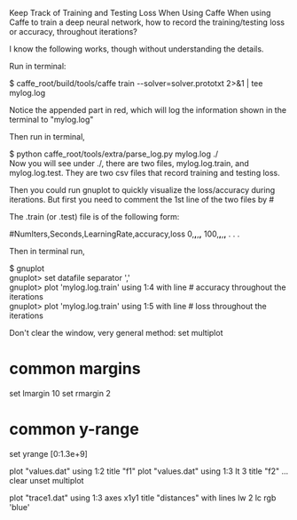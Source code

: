 Keep Track of Training and Testing Loss When Using Caffe
When using Caffe to train a deep neural network, how to record the training/testing loss or accuracy, throughout iterations?

I know the following works, though without understanding the details.

Run in terminal:

 $ caffe_root/build/tools/caffe train --solver=solver.prototxt 2>&1 | tee mylog.log  


Notice the appended part in red, which will log the information shown in the terminal to "mylog.log"

Then run in terminal,

 $ python caffe_root/tools/extra/parse_log.py mylog.log ./  
Now you will see under ./, there are two files, mylog.log.train, and mylog.log.test. They are two csv files that record training and testing loss.

Then you could run gnuplot to quickly visualize the loss/accuracy during iterations. But first you need to comment the 1st line of the two files by #

The .train (or .test) file is of the following form:

#NumIters,Seconds,LearningRate,accuracy,loss
0,****,****,****,****
100,****,****,****,****
.
.
.

Then in terminal run,

 $ gnuplot  
 gnuplot> set datafile separator ','  
 gnuplot> plot 'mylog.log.train' using 1:4 with line # accuracy throughout the iterations  
 gnuplot> plot 'mylog.log.train' using 1:5 with line # loss throughout the iterations  


Don't clear the window, very general method:
set multiplot

# common margins
set lmargin 10
set rmargin 2

# common y-range
set yrange [0:1.3e+9]

plot "values.dat" using 1:2 title "f1"
plot "values.dat" using 1:3 lt 3 title "f2"
...
clear
unset multiplot


plot "trace1.dat" using 1:3 axes x1y1 title "distances" with lines lw 2 lc rgb 'blue'
